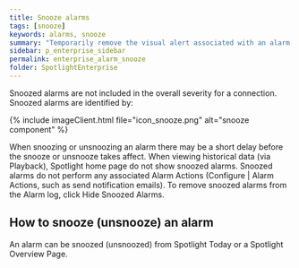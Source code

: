 ```yaml
---
title: Snooze alarms
tags: [snooze]
keywords: alarms, snooze
summary: "Temporarily remove the visual alert associated with an alarm."
sidebar: p_enterprise_sidebar
permalink: enterprise_alarm_snooze
folder: SpotlightEnterprise
---
```


Snoozed alarms are not included in the overall severity for a connection.
Snoozed alarms are identified by:

{% include imageClient.html file="icon_snooze.png" alt="snooze component" %}

When snoozing or unsnoozing an alarm there may be a short delay before the snooze or unsnooze takes affect.
When viewing historical data (via Playback), Spotlight home page do not show snoozed alarms.
Snoozed alarms do not perform any associated Alarm Actions (Configure \| Alarm Actions, such as send notification emails).
To remove snoozed alarms from the Alarm log, click Hide Snoozed Alarms.



## How to snooze (unsnooze) an alarm

An alarm can be snoozed (unsnoozed) from Spotlight Today or a Spotlight Overview Page.

